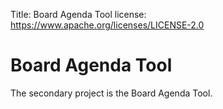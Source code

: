 Title: Board Agenda Tool
license: https://www.apache.org/licenses/LICENSE-2.0

# Board Agenda Tool

The secondary project is the Board Agenda Tool.
